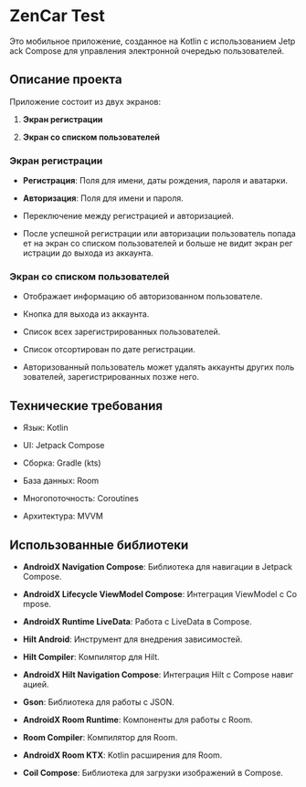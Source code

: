 # ZenCar Test

Это мобильное приложение, созданное на Kotlin с использованием Jetpack Compose для управления электронной очередью пользователей.

## Описание проекта

Приложение состоит из двух экранов:

1. **Экран регистрации**
    
2. **Экран со списком пользователей**
    

### Экран регистрации

- **Регистрация**: Поля для имени, даты рождения, пароля и аватарки.
    
- **Авторизация**: Поля для имени и пароля.
    
- Переключение между регистрацией и авторизацией.
    
- После успешной регистрации или авторизации пользователь попадает на экран со списком пользователей и больше не видит экран регистрации до выхода из аккаунта.
    

### Экран со списком пользователей

- Отображает информацию об авторизованном пользователе.
    
- Кнопка для выхода из аккаунта.
    
- Список всех зарегистрированных пользователей.
    
- Список отсортирован по дате регистрации.
    
- Авторизованный пользователь может удалять аккаунты других пользователей, зарегистрированных позже него.
    
## Технические требования

- Язык: Kotlin
    
- UI: Jetpack Compose
    
- Сборка: Gradle (kts)
    
- База данных: Room
    
- Многопоточность: Coroutines
    
- Архитектура: MVVM

## Использованные библиотеки

- **AndroidX Navigation Compose**: Библиотека для навигации в Jetpack Compose.
    
- **AndroidX Lifecycle ViewModel Compose**: Интеграция ViewModel с Compose.
    
- **AndroidX Runtime LiveData**: Работа с LiveData в Compose.
    
- **Hilt Android**: Инструмент для внедрения зависимостей.
    
- **Hilt Compiler**: Компилятор для Hilt.
    
- **AndroidX Hilt Navigation Compose**: Интеграция Hilt с Compose навигацией.
    
- **Gson**: Библиотека для работы с JSON.
    
- **AndroidX Room Runtime**: Компоненты для работы с Room.
    
- **Room Compiler**: Компилятор для Room.
    
- **AndroidX Room KTX**: Kotlin расширения для Room.
    
- **Coil Compose**: Библиотека для загрузки изображений в Compose.